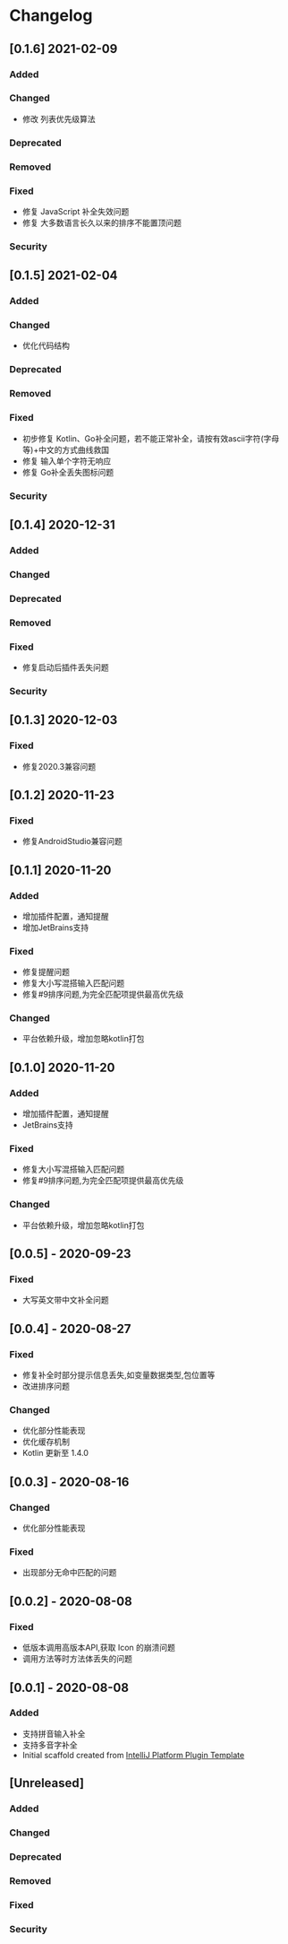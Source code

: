 <!-- Keep a Changelog guide -> https://keepachangelog.com -->

# Changelog
## [0.1.6] 2021-02-09

### Added

### Changed
- 修改 列表优先级算法
### Deprecated

### Removed

### Fixed
- 修复 JavaScript 补全失效问题
- 修复 大多数语言长久以来的排序不能置顶问题

### Security

## [0.1.5] 2021-02-04

### Added

### Changed

- 优化代码结构

### Deprecated

### Removed

### Fixed

- 初步修复 Kotlin、Go补全问题，若不能正常补全，请按有效ascii字符(字母等)+中文的方式曲线救国
- 修复 输入单个字符无响应
- 修复 Go补全丢失图标问题

### Security

## [0.1.4] 2020-12-31

### Added

### Changed

### Deprecated

### Removed

### Fixed

* 修复启动后插件丢失问题

### Security

## [0.1.3] 2020-12-03

### Fixed

- 修复2020.3兼容问题

## [0.1.2] 2020-11-23

### Fixed

- 修复AndroidStudio兼容问题

## [0.1.1] 2020-11-20

### Added

- 增加插件配置，通知提醒
- 增加JetBrains支持

### Fixed

- 修复提醒问题
- 修复大小写混搭输入匹配问题
- 修复#9排序问题,为完全匹配项提供最高优先级

### Changed

- 平台依赖升级，增加忽略kotlin打包

## [0.1.0] 2020-11-20

### Added

- 增加插件配置，通知提醒
- JetBrains支持

### Fixed

- 修复大小写混搭输入匹配问题
- 修复#9排序问题,为完全匹配项提供最高优先级

### Changed

- 平台依赖升级，增加忽略kotlin打包

## [0.0.5] - 2020-09-23

### Fixed

- 大写英文带中文补全问题

## [0.0.4] - 2020-08-27

### Fixed

- 修复补全时部分提示信息丢失,如变量数据类型,包位置等
- 改进排序问题

### Changed

- 优化部分性能表现
- 优化缓存机制
- Kotlin 更新至 1.4.0

## [0.0.3] - 2020-08-16

### Changed

- 优化部分性能表现

### Fixed

- 出现部分无命中匹配的问题

## [0.0.2] - 2020-08-08

### Fixed

- 低版本调用高版本API,获取 Icon 的崩溃问题
- 调用方法等时方法体丢失的问题

## [0.0.1] - 2020-08-08

### Added

- 支持拼音输入补全
- 支持多音字补全
- Initial scaffold created
  from [IntelliJ Platform Plugin Template](https://github.com/JetBrains/intellij-platform-plugin-template)

## [Unreleased]
### Added

### Changed

### Deprecated

### Removed

### Fixed

### Security


